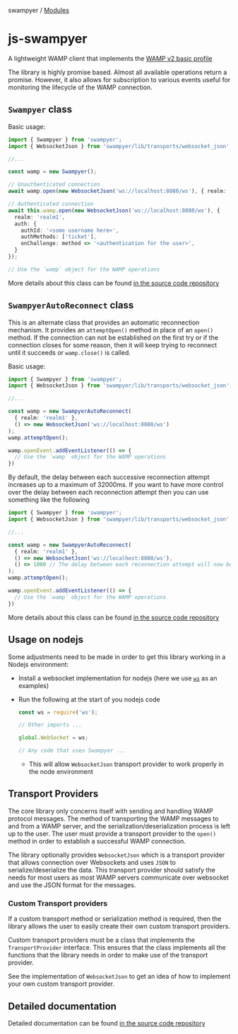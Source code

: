 swampyer / [Modules](modules.md)

# js-swampyer

A lightweight WAMP client that implements the [WAMP v2 basic profile](https://wamp-proto.org/_static/gen/wamp_latest.html)

The library is highly promise based. Almost all available operations return a promise. However, it also allows for subscription to various events useful for monitoring the lifecycle of the WAMP connection.

## `Swampyer` class

Basic usage:

```ts
import { Swampyer } from 'swampyer';
import { WebsocketJson } from 'swampyer/lib/transports/websocket_json';

//...

const wamp = new Swampyer();

// Unauthenticated connection
await wamp.open(new WebsocketJson('ws://localhost:8080/ws'), { realm: 'realm1' });

// Authenticated connection
await this.wamp.open(new WebsocketJson('ws://localhost:8080/ws'), {
  realm: 'realm1',
  auth: {
    authId: '<some username here>',
    authMethods: ['ticket'],
    onChallenge: method => '<authentication for the user>',
  }
});

// Use the `wamp` object for the WAMP operations
```

More details about this class can be found [in the source code repository](docs/classes/index.Swampyer.md)

## `SwampyerAutoReconnect` class

This is an alternate class that provides an automatic reconnection mechanism. It provides an `attemptOpen()` method in place of an `open()` method. If the connection can not be established on the first try or if the connection closes for some reason, then it will keep trying to reconnect until it succeeds or `wamp.close()` is called. 

Basic usage:

```ts
import { Swampyer } from 'swampyer';
import { WebsocketJson } from 'swampyer/lib/transports/websocket_json';

//...

const wamp = new SwampyerAutoReconnect(
  { realm: 'realm1' },
  () => new WebsocketJson('ws://localhost:8080/ws')
);
wamp.attemptOpen();

wamp.openEvent.addEventListener(() => {
  // Use the `wamp` object for the WAMP operations
})
```

By default, the delay between each successive reconnection attempt increases up to a maximum of 32000ms. If you want to have more control over the delay between each reconnection attempt then you can use something like the following

```ts
import { Swampyer } from 'swampyer';
import { WebsocketJson } from 'swampyer/lib/transports/websocket_json';

//...

const wamp = new SwampyerAutoReconnect(
  { realm: 'realm1' },
  () => new WebsocketJson('ws://localhost:8080/ws'),
  () => 1000 // The delay between each reconnection attempt will now be 1000ms
);
wamp.attemptOpen();

wamp.openEvent.addEventListener(() => {
  // Use the `wamp` object for the WAMP operations
})
```

More details about this class can be found [in the source code repository](docs/classes/index.SwampyerAutoReconnect.md)

## Usage on nodejs

Some adjustments need to be made in order to get this library working in a Nodejs environment:
- Install a websocket implementation for nodejs (here we use [`ws`](https://www.npmjs.com/package/ws) as an examples)
- Run the following at the start of you nodejs code

  ```js
  const ws = require('ws');

  // Other imports ...

  global.WebSocket = ws;

  // Any code that uses Swampyer ...
  ```

  - This will allow `WebsocketJson` transport provider to work properly in the node environment

## Transport Providers

The core library only concerns itself with sending and handling WAMP protocol messages. The method of transporting the WAMP messages to and from a WAMP server, and the serialization/deserialization process is left up to the user. The user must provide a transport provider to the `open()` method in order to establish a successful WAMP connection.

The library optionally provides `WebsocketJson` which is a transport provider that allows connection over Websockets and uses `JSON` to serialize/deserialize the data. This transport provider should satisfy the needs for most users as most WAMP servers communicate over websocket and use the JSON format for the messages.

### Custom Transport providers

If a custom transport method or serialization method is required, then the library allows the user to easily create their own custom transport providers.

Custom transport providers must be a class that implements the `TransportProvider` interface. This ensures that the class implements all the functions that the library needs in order to make use of the transport provider.

See the implementation of `WebsocketJson` to get an idea of how to implement your own custom transport provider.

## Detailed documentation

Detailed documentation can be found [in the source code repository](docs)
